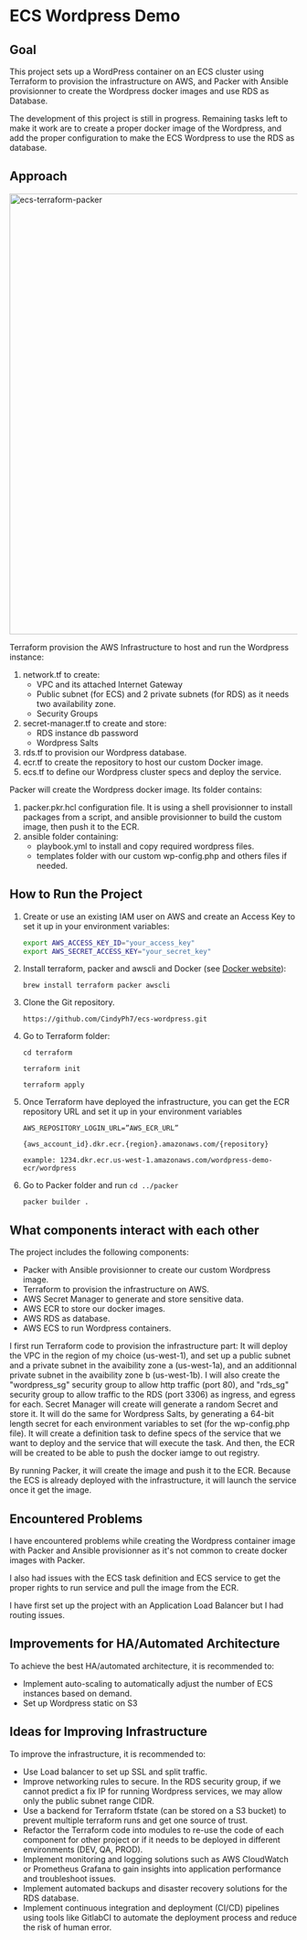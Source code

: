 # ECS Wordpress Demo

## Goal

This project sets up a WordPress container on an ECS cluster using Terraform to provision the infrastructure on AWS, and Packer with Ansible provisionner to create the Wordpress docker images and use RDS as Database.

The development of this project is still in progress. Remaining tasks left to make it work are to create a proper docker image of the Wordpress, and add the proper configuration to make the ECS Wordpress to use the RDS as database.

## Approach

<img width="771" alt="ecs-terraform-packer" src="https://user-images.githubusercontent.com/46226051/225768628-32fa9394-4990-4458-a0d5-4fc04cb40336.png">


Terraform provision the AWS Infrastructure to host and run the Wordpress instance:

1. network.tf to create:
    - VPC and its attached Internet Gateway
    - Public subnet (for ECS) and 2 private subnets (for RDS) as it needs two availability zone.
    - Security Groups
2. secret-manager.tf to create and store:
    - RDS instance db password
    - Wordpress Salts
3. rds.tf to provision our Wordpress database.
4. ecr.tf to create the repository to host our custom Docker image.
5. ecs.tf to define our Wordpress cluster specs and deploy the service.

Packer will create the Wordpress docker image. Its folder contains:

1. packer.pkr.hcl configuration file. It is using a shell provisionner to install packages from a script, and ansible provisionner to build the custom image, then push it to the ECR.
2. ansible folder containing:
    - playbook.yml to install and copy required wordpress files.
    - templates folder with our custom wp-config.php and others files if needed.

## How to Run the Project

1. Create or use an existing IAM user on AWS and create an Access Key to set it up in your environment variables:

    ```bash
    export AWS_ACCESS_KEY_ID="your_access_key"
    export AWS_SECRET_ACCESS_KEY="your_secret_key"
    ```

2. Install terraform, packer and awscli and Docker (see [Docker website](https://docs.docker.com/desktop/install/mac-install/)):

    `brew install terraform packer awscli`

3. Clone the Git repository.

    `https://github.com/CindyPh7/ecs-wordpress.git`

4. Go to Terraform folder:

    `cd terraform`

    `terraform init`

    `terraform apply`

5. Once Terraform have deployed the infrastructure, you can get the ECR repository URL and set it up in your environment variables

    `AWS_REPOSITORY_LOGIN_URL=”AWS_ECR_URL”`

    `{aws_account_id}.dkr.ecr.{region}.amazonaws.com/{repository}`

    `example: 1234.dkr.ecr.us-west-1.amazonaws.com/wordpress-demo-ecr/wordpress`

6. Go to Packer folder and run
    `cd ../packer`

    `packer builder .`

## What components interact with each other

The project includes the following components:

- Packer with Ansible provisionner to create our custom Wordpress image.
- Terraform to provision the infrastructure on AWS.
- AWS Secret Manager to generate and store sensitive data.
- AWS ECR to store our docker images.
- AWS RDS as database.
- AWS ECS to run Wordpress containers.

I first run Terraform code to provision the infrastructure part: 
It will deploy the VPC in the region of my choice (us-west-1), and set up a public subnet and a private subnet in the avaibility zone a (us-west-1a), and an additionnal private subnet in the avaibility zone b (us-west-1b).  I will also create the "wordpress_sg" security group to allow http traffic (port 80), and "rds_sg" security group to allow traffic to the RDS (port 3306) as ingress, and egress for each.
Secret Manager will create will generate a random Secret and store it. It will do the same for Wordpress Salts, by generating a 64-bit length secret for each environment variables to set (for the wp-config.php file).
It will create a definition task to define specs of the service that we want to deploy and the service that will execute the task.
And then, the ECR will be created to be able to push the docker iamge to out registry. 

By running Packer, it will create the image and push it to the ECR. Because the ECS is already deployed with the infrastructure, it will launch the service once it get the image.


## Encountered Problems


I have encountered problems while creating the Wordpress container image with Packer and Ansible provisionner as it's not common to create docker images with Packer.

I also had issues with the ECS task definition and ECS service to get the proper rights to run service and pull the image from the ECR.

I have first set up the project with an Application Load Balancer but I had routing issues.

## Improvements for HA/Automated Architecture

To achieve the best HA/automated architecture, it is recommended to:

- Implement auto-scaling to automatically adjust the number of ECS instances based on demand.
- Set up Wordpress static on S3

## Ideas for Improving Infrastructure

To improve the infrastructure, it is recommended to:

- Use Load balancer to set up SSL and split traffic.
- Improve networking rules to secure. In the RDS security group, if we cannot predict a fix IP for running Wordpress services, we may allow only the public subnet range CIDR.
- Use a backend for Terraform tfstate (can be stored on a S3 bucket) to prevent multiple terraform runs and get one source of trust.
- Refactor the Terraform code into modules to re-use the code of each component for other project or if it needs to be deployed in different environments (DEV, QA, PROD).
- Implement monitoring and logging solutions such as AWS CloudWatch or Prometheus Grafana to gain insights into application performance and troubleshoot issues.
- Implement automated backups and disaster recovery solutions for the RDS database.
- Implement continuous integration and deployment (CI/CD) pipelines using tools like GitlabCI to automate the deployment process and reduce the risk of human error.

